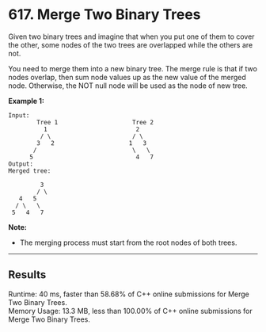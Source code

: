 # 617. Merge Two Binary Trees

Given two binary trees and imagine that when you put one of them to cover the other, some nodes of the two trees are overlapped while the others are not.  

You need to merge them into a new binary tree. The merge rule is that if two nodes overlap, then sum node values up as the new value of the merged node. Otherwise, the NOT null node will be used as the node of new tree.  

**Example 1:**

    Input: 
      	    Tree 1                     Tree 2                  
              1                         2                             
             / \                       / \                            
            3   2                     1   3                        
           /                           \   \                      
          5                             4   7                  
    Output: 
    Merged tree:

       	     3
       	    / \
	   4   5
	  / \   \ 
	 5   4   7
 

**Note:**  

* The merging process must start from the root nodes of both trees.  

---
## Results  

Runtime: 40 ms, faster than 58.68% of C++ online submissions for Merge Two Binary Trees.  
Memory Usage: 13.3 MB, less than 100.00% of C++ online submissions for Merge Two Binary Trees.  

